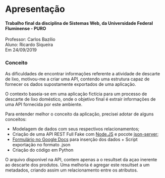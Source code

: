 <h1>Apresentação</h1>

<h4>Trabalho final da disciplina de Sistemas Web, da Universidade Federal Fluminense - PURO</h4><p></p>
Professor: Carlos Bazílio<br>
Aluno: Ricardo Siqueira<br>
Em 24/09/2019


<h3>Conceito</h3>

As dificuldades de encontrar informações referente a atividade de descarte de lixo, motivou-me a criar uma API,
contendo uma estrutura capaz de fornecer os dados supostamente exportados de uma aplicação.

O contexto baseia-se em uma aplicação fictícia para um processo de descarte de lixo doméstico, onde o objetivo final é extrair
informações de uma API fornecida por este ambiente. 

Para entender melhor o conceito da aplicação, precisei adotar de alguns conceitos:
<ul>
<li>Modelagem de dados com seus respectivos relacionamentos;</li>
<li>Criação de uma API REST Full Fake com <a href="https://nodejs.org/en/">Node.JS</a> e pocote <a href="https://github.com/typicode/json-server#getting-started">json-server</a>;</li>
<li><a href="https://docs.google.com/spreadsheets/d/1jQv2dne4FeP32MAL7Sh0N8s-aKCgjG1dheBHYYRM64U/edit?usp=sharing">Formulário no Google Docs</a> para inserção dos dados + Script exportação no formato .json</li>
<li>Criação do código em Python</li>
</ul>
<p>O arquivo disponivel na API, contem apenas a o resultset da açao inerente ao descarte dos produtos. Uma melhoria é agregar este resultset a um metadados, criando assim um relacionamento entre os atributos. 

